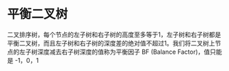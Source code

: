 <!--
 * @Author: xiaohuolong
 * @Date: 2020-07-15 23:01:06
 * @LastEditors: xiaohuolong
 * @LastEditTime: 2020-07-15 23:13:43
 * @FilePath: /js-demo/data-structures/AVLTree/README.md
--> 
# 平衡二叉树

二叉排序树，每个节点的左子树和右子树的高度至多等于1，左子树和右子树都是平衡二叉树，而且左子树和右子树的深度差的绝对值不超过1。我们将二叉树上节点的左子树深度减去右子树深度的值称为平衡因子 BF (Balance Factor)，值只能是 -1，0，1